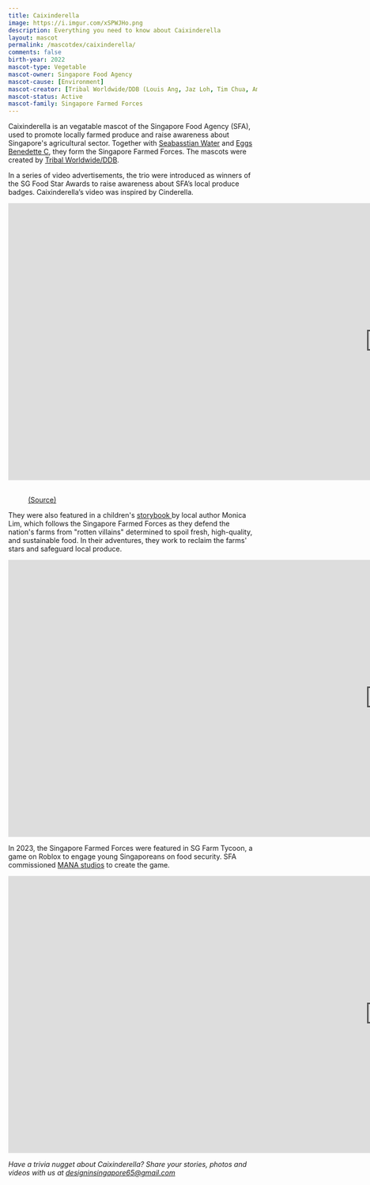 ```yaml
---
title: Caixinderella
image: https://i.imgur.com/xSPWJHo.png
description: Everything you need to know about Caixinderella
layout: mascot
permalink: /mascotdex/caixinderella/
comments: false
birth-year: 2022
mascot-type: Vegetable
mascot-owner: Singapore Food Agency
mascot-cause: [Environment]
mascot-creator: [Tribal Worldwide/DDB (Louis Ang, Jaz Loh, Tim Chua, Amos)]
mascot-status: Active
mascot-family: Singapore Farmed Forces
---
```



Caixinderella is an vegatable mascot of the Singapore Food Agency (SFA), used to promote locally farmed produce and raise awareness about Singapore's agricultural sector. Together with <a href="https://www.designinsingapore.com/mascotdex/seabasstian-water/" target="_blank">Seabasstian Water</a> and <a href="https://www.designinsingapore.com/mascotdex/eggs-benedette-c/" target="_blank">Eggs Benedette C</a>, they form the Singapore Farmed Forces. The mascots were created by <a href="https://jazloh.com/the-food-star-awards" target="_blank">Tribal Worldwide/DDB</a>.

In a series of video advertisements, the trio were introduced as winners of the SG Food Star Awards to raise awareness about SFA’s local produce badges. Caixinderella’s video was inspired by Cinderella.

<div class="video-responsive"><iframe width="1524" height="560" src="https://www.youtube.com/embed/N-J8p4nV9Z8" title="Root For Sustainability with Caixinderella - #SGFoodStarAwards" frameborder="0" allow="accelerometer; autoplay; clipboard-write; encrypted-media; gyroscope; picture-in-picture; web-share" referrerpolicy="strict-origin-when-cross-origin" allowfullscreen></iframe></div>

<br>
<figure>
<img src="https://i.imgur.com/6KHuXOR.png" alt="">
<figcaption><a href="" target="_blank">(Source)</a></figcaption>
</figure>

They were also featured in a children's <a href="https://www.sfa.gov.sg/staticfile/files/fromsgtosg/singapore-farmed-forces/index.html#p=4" target="_blank">storybook </a> by local author Monica Lim, which follows the Singapore Farmed Forces as they defend the nation's farms from "rotten villains" determined to spoil fresh, high-quality, and sustainable food. In their adventures, they work to reclaim the farms' stars and safeguard local produce.

<div class="video-responsive"><iframe width="1524" height="560" src="https://www.youtube.com/embed/xAUlCPW6zTY" title="The Singapore Farmed Forces" frameborder="0" allow="accelerometer; autoplay; clipboard-write; encrypted-media; gyroscope; picture-in-picture; web-share" referrerpolicy="strict-origin-when-cross-origin" allowfullscreen></iframe></div>

In 2023, the Singapore Farmed Forces were featured in SG Farm Tycoon, a game on Roblox to engage young Singaporeans on food security. SFA commissioned <a href="https://www.mana.partners/work/media/ " target="_blank">MANA studios</a> to create the game.

<div class="video-responsive"><iframe width="1524" height="560" src="https://www.youtube.com/embed/OSHrRKuSvAA" title="SG Farm Tycoon (Trailer)" frameborder="0" allow="accelerometer; autoplay; clipboard-write; encrypted-media; gyroscope; picture-in-picture; web-share" referrerpolicy="strict-origin-when-cross-origin" allowfullscreen></iframe></div>

<i>Have a trivia nugget about Caixinderella? Share your stories, photos and videos with us at designinsingapore65@gmail.com</i>
